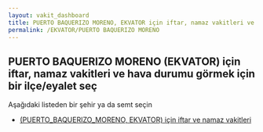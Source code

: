 ```yaml
---
layout: vakit_dashboard
title: PUERTO BAQUERIZO MORENO, EKVATOR için iftar, namaz vakitleri ve hava durumu - ilçe/eyalet seç
permalink: /EKVATOR/PUERTO BAQUERIZO MORENO
---
```


## PUERTO BAQUERIZO MORENO (EKVATOR) için iftar, namaz vakitleri ve hava durumu  görmek için bir ilçe/eyalet seç

Aşağıdaki listeden bir şehir ya da semt seçin

* [ (PUERTO_BAQUERIZO_MORENO, EKVATOR) için iftar ve namaz vakitleri](/EKVATOR/PUERTO_BAQUERIZO_MORENO/)

<script type="text/javascript">
  var GLOBAL_COUNTRY = 'EKVATOR';
  var GLOBAL_CITY = 'PUERTO BAQUERIZO MORENO';
  var GLOBAL_STATE = 'PUERTO BAQUERIZO MORENO';
</script>
